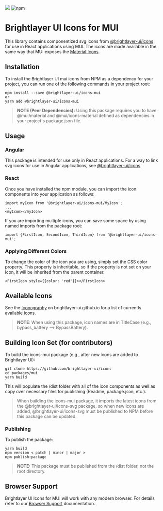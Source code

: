 [![](https://img.shields.io/circleci/project/github/brightlayer-ui/icons/mui/master.svg?style=flat)](https://circleci.com/gh/brightlayer-ui/icons/tree/master)
![npm](https://img.shields.io/npm/v/@brightlayer-ui/icons-mui?label=%40brightlayer-ui/icons-mui)

# Brightlayer UI Icons for MUI

This library contains componentized svg icons from [@brightlayer-ui/icons](https://github.com/brightlayer-ui/icons) for use in React applications using MUI. The icons are made available in the same way that MUI exposes the [Material Icons](https://mui.com/components/icons/).

## Installation

To install the Brightlayer UI mui icons from NPM as a dependency for your project, you can run one of the following commands in your project root:

```
npm install --save @brightlayer-ui/icons-mui
or
yarn add @brightlayer-ui/icons-mui
```

> **NOTE (Peer Dependencies):** Using this package requires you to have @mui/material and @mui/icons-material defined as dependencies in your project's package.json file.

## Usage

### Angular

This package is intended for use only in React applications. For a way to link svg icons for use in Angular applications, see [@brightlayer-ui/icons](https://github.com/brightlayer-ui/icons).

### React

Once you have installed the npm module, you can import the icon components into your application as follows:

```
import myIcon from '@brightlayer-ui/icons-mui/MyIcon';
...
<myIcon></myIcon>
```

If you are importing multiple icons, you can save some space by using named imports from the package root:

```
import {FirstIcon, SecondIcon, ThirdIcon} from '@brightlayer-ui/icons-mui';
```

### Applying Different Colors

To change the color of the icon you are using, simply set the CSS color property. This property is inheritable, so if the property is not set on your icon, it will be inherited from the parent container.

```
<FirstIcon style={{color: 'red'}}></FirstIcon>
```

## Available Icons

See the [Iconography](https://brightlayer-ui.github.io/style/iconography) on brightlayer-ui.github.io for a list of currently available icons.

> **NOTE**: When using this package, icon names are in TitleCase (e.g., bypass_battery --> BypassBattery).

## Building Icon Set (for contributors)

To build the icons-mui package (e.g., after new icons are added to Brightlayer UI):

```
git clone https://github.com/brightlayer-ui/icons
cd packages/mui
yarn build
```

This will populate the /dist folder with all of the icon components as well as copy over necessary files for publishing (Readme, package.json, etc.).

> When building the icons-mui package, it imports the latest icons from the @brightlayer-ui/icons-svg package, so when new icons are added, @brightlayer-ui/icons-svg must be published to NPM before this package can be updated.

### Publishing

To publish the package:

```
yarn build
npm version < patch | minor | major >
npm publish:package
```

> **NOTE:** This package must be published from the /dist folder, not the root directory.

## Browser Support

Brightlayer UI Icons for MUI will work with any modern browser. For details refer to our [Browser Support](https://brightlayer-ui.github.io/development/frameworks-web/react#browser-support) documentation.
